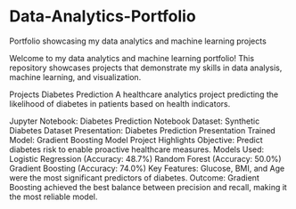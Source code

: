 # Data-Analytics-Portfolio
Portfolio showcasing my data analytics and machine learning projects

Welcome to my data analytics and machine learning portfolio! This repository showcases projects that demonstrate my skills in data analysis, machine learning, and visualization.

Projects
 Diabetes Prediction
A healthcare analytics project predicting the likelihood of diabetes in patients based on health indicators.

Jupyter Notebook: Diabetes Prediction Notebook
Dataset: Synthetic Diabetes Dataset
Presentation: Diabetes Prediction Presentation
Trained Model: Gradient Boosting Model
Project Highlights
Objective: Predict diabetes risk to enable proactive healthcare measures.
Models Used:
Logistic Regression (Accuracy: 48.7%)
Random Forest (Accuracy: 50.0%)
Gradient Boosting (Accuracy: 74.0%)
Key Features:
Glucose, BMI, and Age were the most significant predictors of diabetes.
Outcome: Gradient Boosting achieved the best balance between precision and recall, making it the most reliable model.

